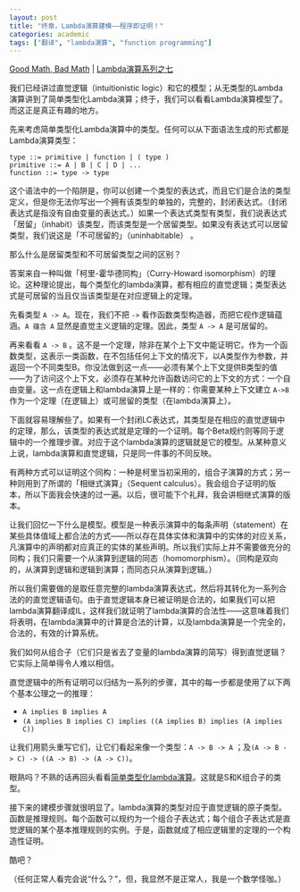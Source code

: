 ```yaml
---
layout: post
title: "终章，Lambda演算建模——程序即证明！"
categories: academic
tags: ["翻译", "lambda演算", "function programming"]
---
```


[Good Math, Bad Math][orig] | [Lambda演算系列之七][lc7]

我们已经讲过直觉逻辑（intuitionistic logic）和它的模型；从无类型的Lambda演算讲到了简单类型化Lambda演算；终于，我们可以看看Lambda演算模型了。而这正是真正有趣的地方。 

先来考虑简单类型化Lambda演算中的类型。任何可以从下面语法生成的形式都是Lambda演算类型： 

    type ::= primitive | function | ( type ) 
    primitive ::= A | B | C | D | ... 
    function ::= type -> type 

这个语法中的一个陷阱是，你可以创建一个类型的表达式，而且它们是合法的类型定义，但是你无法你写出一个拥有该类型的单独的，完整的，封闭表达式。（封闭表达式是指没有自由变量的表达式。）如果一个表达式类型有类型，我们说表达式「居留」（inhabit）该类型，而该类型是一个居留类型。如果没有表达式可以居留类型，我们说这是「不可居留的」（uninhabitable） 。 

那么什么是居留类型和不可居留类型之间的区别？ 

答案来自一种叫做「柯里-霍华德同构」（Curry-Howard isomorphism）的理论。这种理论提出，每个类型化的lambda演算，都有相应的直觉逻辑；类型表达式是可居留的当且仅当该类型是在对应逻辑上的定理。

先看类型 `A -> A`。现在，我们不把 `->` 看作函数类型构造器，而把它视作逻辑蕴涵。`A 蕴含 A` 显然是直觉主义逻辑的定理。因此，类型 `A -> A` 是可居留的。 

再来看看 `A -> B` 。这不是一个定理，除非在某个上下文中能证明它。作为一个函数类型，这表示一类函数，在不包括任何上下文的情况下，以A类型作为参数，并返回一个不同类型B。你没法做到这一点——必须有某个上下文提供B类型的值——为了访问这个上下文，必须存在某种允许函数访问它的上下文的方式：一个自由变量。这一点在逻辑上和lambda演算上是一样的：你需要某种上下文建立 `A->B` 作为一个定理（在逻辑上）或可居留的类型（在lambda演算上）。 

下面就容易理解些了。如果有一个封闭LC表达式，其类型是在相应的直觉逻辑中的定理，那么，该类型的表达式就是定理的一个证明。每个Beta规约则等同于逻辑中的一个推理步骤。对应于这个lambda演算的逻辑就是它的模型。从某种意义上说，lambda演算和直觉逻辑，只是同一件事的不同反映。 

有两种方式可以证明这个同构：一种是柯里当初采用的，组合子演算的方式；另一种则用到了所谓的「相继式演算」（Sequent calculus）。我会组合子证明的版本，所以下面我会快速的过一遍。以后，很可能下个礼拜，我会讲相继式演算的版本。 

让我们回忆一下什么是模型。模型是一种表示演算中的每条声明（statement）在某些具体值域上都合法的方式——所以存在具体实体和演算中的实体的对应关系，凡演算中的声明都对应真正的实体的某些声明。所以我们实际上并不需要做充分的同构；我们只需要一个从演算到逻辑的同态（homomorphism）。（同构是双向的，从演算到逻辑和逻辑到演算；而同态只从演算到逻辑。） 

所以我们需要做的是取任意完整的lambda演算表达式，然后将其转化为一系列合法的的直觉逻辑语句。由于直觉逻辑本身已被证明是合法的，如果我们可以把lambda演算翻译成IL，这样我们就证明了lambda演算的合法性——这意味着我们将表明，在lambda演算中的计算是合法的计算，以及lambda演算是一个完全的，合法的，有效的计算系统。 

我们如何从组合子（它们只是省去了变量的lambda演算的简写）得到直觉逻辑？它实际上简单得令人难以相信。 

直觉逻辑中的所有证明可以归结为一系列的步骤，其中的每一步都是使用了以下两个基本公理之一的推理： 

* `A implies B implies A` 
* `(A implies B implies C) implies ((A implies B) implies (A implies C))`

让我们用箭头重写它们，让它们看起来像一个类型：`A -> B -> A` ；及`(A -> B -> C) -> ((A -> B) -> (A -> C))`。 

眼熟吗？不熟的话再回头看看[简单类型化lambda演算][simple-typed]。这就是S和K组合子的类型。 

接下来的建模步骤就很明显了。lambda演算的类型对应于直觉逻辑的原子类型。函数是推理规则。每个函数可以规约为一个组合子表达式；每个组合子表达式是直觉逻辑的某个基本推理规则的实例。于是，函数就成了相应逻辑里的定理的一个构造性证明。 

酷吧？ 

（任何正常人看完会说“什么？”，但，我显然不是正常人，我是一个数学怪咖。）

[orig]: http://goodmath.blogspot.com/
[lc7]: http://goodmath.blogspot.com/2006/06/finally-modeling-lambda-calculus.html
[simple-typed]: ../lambda-6
